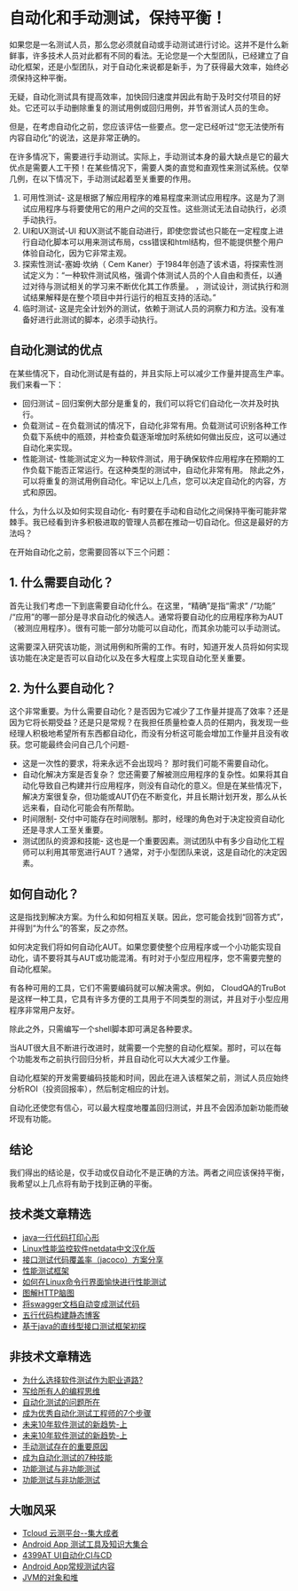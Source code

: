 # 自动化和手动测试，保持平衡！



如果您是一名测试人员，那么您必须就自动或手动测试进行讨论。这并不是什么新鲜事，许多技术人员对此都有不同的看法。无论您是一个大型团队，已经建立了自动化框架，还是小型团队，对于自动化来说都是新手，为了获得最大效率，始终必须保持这种平衡。

无疑，自动化测试具有提高效率，加快回归速度并因此有助于及时交付项目的好处。它还可以手动删除重复的测试用例或回归用例，并节省测试人员的生命。

但是，在考虑自动化之前，您应该评估一些要点。您一定已经听过“您无法使所有内容自动化”的说法，这是非常正确的。

在许多情况下，需要进行手动测试。实际上，手动测试本身的最大缺点是它的最大优点是需要人工干预！在某些情况下，需要人类的直觉和直观性来测试系统。仅举几例，在以下情况下，手动测试起着至关重要的作用。


1. 可用性测试- 这是根据了解应用程序的难易程度来测试应用程序。这是为了测试应用程序与将要使用它的用户之间的交互性。这些测试无法自动执行，必须手动执行。
2. UI和UX测试-UI  和UX测试不能自动进行，即使您尝试也只能在一定程度上进行自动化脚本可以用来测试布局，css错误和html结构，但不能提供整个用户体验自动化，因为它非常主观。
3. 探索性测试-塞姆·坎纳（  Cem Kaner）于1984年创造了该术语，将探索性测试定义为：“一种软件测试风格，强调个体测试人员的个人自由和责任，以通过对待与测试相关的学习来不断优化其工作质量。 ，测试设计，测试执行和测试结果解释是在整个项目中并行运行的相互支持的活动。”
4. 临时测试-  这是完全计划外的测试，依赖于测试人员的洞察力和方法。没有准备好进行此测试的脚本，必须手动执行。

## 自动化测试的优点

在某些情况下，自动化测试是有益的，并且实际上可以减少工作量并提高生产率。我们来看一下：

- 回归测试 –  回归案例大部分是重复的，我们可以将它们自动化一次并及时执行。
- 负载测试 –  在负载测试的情况下，自动化非常有用。负载测试可识别各种工作负载下系统中的瓶颈，并检查负载逐渐增加时系统如何做出反应，这可以通过自动化来实现。
- 性能测试-  性能测试定义为一种软件测试，用于确保软件应用程序在预期的工作负载下能否正常运行。在这种类型的测试中，自动化非常有用。
除此之外，可以将重复的测试用例自动化。牢记以上几点，您可以决定自动化的内容，方式和原因。

什么，为什么以及如何实现自动化-  有时要在手动和自动化之间保持平衡可能非常棘手。我已经看到许多积极进取的管理人员都在推动一切自动化。但这是最好的方法吗？

在开始自动化之前，您需要回答以下三个问题：

## 1. 什么需要自动化？
首先让我们考虑一下到底需要自动化什么。在这里，“精确”是指“需求” /“功能” /“应用”的哪一部分是寻求自动化的候选人。通常将要自动化的应用程序称为AUT（被测应用程序）。很有可能一部分功能可以自动化，而其余功能可以手动测试。

这需要深入研究该功能，测试用例和所需的工作。有时，知道开发人员将如何实现该功能在决定是否可以自动化以及在多大程度上实现自动化至关重要。

## 2. 为什么要自动化？
这个非常重要。为什么需要自动化？是否因为它减少了工作量并提高了效率？还是因为它将长期受益？还是只是常规？在我担任质量检查人员的任期内，我发现一些经理人积极地希望所有东西都自动化，而没有分析这可能会增加工作量并且没有收获。您可能最终会问自己几个问题-

- 这是一次性的要求，将来永远不会出现吗？ 那时我们可能不需要自动化。
- 自动化解决方案是否复杂？ 您还需要了解被测应用程序的复杂性。如果将其自动化导致自己构建并行应用程序，则没有自动化的意义。但是在某些情况下，解决方案很复杂，但功能或AUT仍在不断变化，并且长期计划开发，那么从长远来看，自动化可能会有所帮助。
- 时间限制-  交付中可能存在时间限制。那时，经理的角色对于决定投资自动化还是寻求人工至关重要。
- 测试团队的资源和技能-  这也是一个重要因素。测试团队中有多少自动化工程师可以利用其带宽进行AUT？通常，对于小型团队来说，这是自动化的决定因素。 

## 如何自动化？
这是指找到解决方案。为什么和如何相互关联。因此，您可能会找到“回答方式”，并得到“为什么”的答案，反之亦然。

如何决定我们将如何自动化AUT。如果您要使整个应用程序或一个小功能实现自动化，请不要将其与AUT或功能混淆。有时对于小型应用程序，您不需要完整的自动化框架。

有各种可用的工具，它们不需要编码就可以解决需求。例如，  CloudQA的TruBot  是这样一种工具，它具有许多方便的工具用于不同类型的测试，并且对于小型应用程序非常用户友好。

除此之外，只需编写一个shell脚本即可满足各种要求。

当AUT很大且不断进行改进时，就需要一个完整的自动化框架。那时，可以在每个功能发布之前执行回归分析，并且自动化可以大大减少工作量。

自动化框架的开发需要编码技能和时间，因此在进入该框架之前，测试人员应始终分析ROI（投资回报率），然后制定相应的计划。

自动化还使您有信心，可以最大程度地覆盖回归测试，并且不会因添加新功能而破坏现有功能。

## 结论
我们得出的结论是，仅手动或仅自动化不是正确的方法。两者之间应该保持平衡，我希望以上几点将有助于找到正确的平衡。


## 技术类文章精选

- [java一行代码打印心形](https://mp.weixin.qq.com/s/QPSryoSbViVURpSa9QXtpg)
- [Linux性能监控软件netdata中文汉化版](https://mp.weixin.qq.com/s/fdXtK-5WwKnxjLZdyg6-nA)
- [接口测试代码覆盖率（jacoco）方案分享](https://mp.weixin.qq.com/s/D73Sq6NLjeRKN8aCpGLOjQ)
- [性能测试框架](https://mp.weixin.qq.com/s/3_09j7-5ex35u30HQRyWug)
- [如何在Linux命令行界面愉快进行性能测试](https://mp.weixin.qq.com/s/fwGqBe1SpA2V0lPfAOd04Q)
- [图解HTTP脑图](https://mp.weixin.qq.com/s/100Vm8FVEuXs0x6rDGTipw)
- [将swagger文档自动变成测试代码](https://mp.weixin.qq.com/s/SY8mVenj0zMe5b47GS9VSQ)
- [五行代码构建静态博客](https://mp.weixin.qq.com/s/hZnimJOg5OqxRSDyFvuiiQ)
- [基于java的直线型接口测试框架初探](https://mp.weixin.qq.com/s/xhg4exdb1G18-nG5E7exkQ)

## 非技术文章精选
- [为什么选择软件测试作为职业道路?](https://mp.weixin.qq.com/s/o83wYvFUvy17kBPLDO609A)
- [写给所有人的编程思维](https://mp.weixin.qq.com/s/Oj33UCnYfbUgzsBzEm2GPQ)
- [自动化测试的问题所在](https://mp.weixin.qq.com/s/BhvD7BnkBU8hDBsGUWok6g)
- [成为优秀自动化测试工程师的7个步骤](https://mp.weixin.qq.com/s/wdw1l4AZnPpdPBZZueCcnw)
- [未来10年软件测试的新趋势-上](https://mp.weixin.qq.com/s/9XgpIfXQRuKg1Pap-tfqYQ)
- [未来10年软件测试的新趋势-上](https://mp.weixin.qq.com/s/9XgpIfXQRuKg1Pap-tfqYQ)
- [手动测试存在的重要原因](https://mp.weixin.qq.com/s/mW5vryoJIkeskZLkBPFe0Q)
- [成为自动化测试的7种技能](https://mp.weixin.qq.com/s/e-HAGMO0JLR7VBBWLvk0dQ)
- [功能测试与非功能测试](https://mp.weixin.qq.com/s/oJ6PJs1zO0LOQSTRF6M6WA)
- [功能测试与非功能测试](https://mp.weixin.qq.com/s/oJ6PJs1zO0LOQSTRF6M6WA)

## 大咖风采
- [Tcloud 云测平台--集大成者](https://mp.weixin.qq.com/s/29sEO39_NyDiJr-kY5ufdw)
- [Android App 测试工具及知识大集合](https://mp.weixin.qq.com/s/Xk9rCW8whXOTAQuCfhZqTg)
- [4399AT UI自动化CI与CD](https://mp.weixin.qq.com/s/cVwg8ddnScWPX4uldsJ0fA)
- [Android App常规测试内容](https://mp.weixin.qq.com/s/tweeoS5wTqK3k7R2TVuDXA)
- [JVM的对象和堆](https://mp.weixin.qq.com/s/iNDpTz3gBK3By_bvUnrWOA)